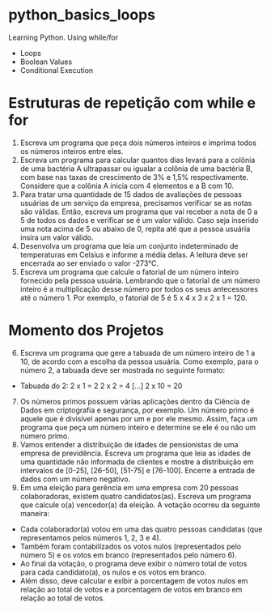 # python_basics_loops
Learning Python. Using while/for
- Loops
- Boolean Values
- Conditional Execution

# Estruturas de repetição com while e for

1. Escreva um programa que peça dois números inteiros e imprima todos os números inteiros entre eles.
2. Escreva um programa para calcular quantos dias levará para a colônia de uma bactéria A ultrapassar ou igualar a colônia de uma bactéria B, com base nas taxas de crescimento de 3% e 1,5% respectivamente. Considere que a colônia A inicia com 4 elementos e a B com 10.
3. Para tratar uma quantidade de 15 dados de avaliações de pessoas usuárias de um serviço da empresa, precisamos verificar se as notas são válidas. Então, escreva um programa que vai receber a nota de 0 a 5 de todos os dados e verificar se é um valor válido. Caso seja inserido uma nota acima de 5 ou abaixo de 0, repita até que a pessoa usuária insira um valor válido.
4. Desenvolva um programa que leia um conjunto indeterminado de temperaturas em Celsius e informe a média delas. A leitura deve ser encerrada ao ser enviado o valor -273°C.
5. Escreva um programa que calcule o fatorial de um número inteiro fornecido pela pessoa usuária. Lembrando que o fatorial de um número inteiro é a multiplicação desse número por todos os seus antecessores até o número 1. Por exemplo, o fatorial de 5 é 5 x 4 x 3 x 2 x 1 = 120.
# Momento dos Projetos
6. Escreva um programa que gere a tabuada de um número inteiro de 1 a 10, de acordo com a escolha da pessoa usuária. Como exemplo, para o número 2, a tabuada deve ser mostrada no seguinte formato:
  - Tabuada do 2: 2 x 1 = 2 2 x 2 = 4 [...] 2 x 10 = 20
7. Os números primos possuem várias aplicações dentro da Ciência de Dados em criptografia e segurança, por exemplo. Um número primo é aquele que é divisível apenas por um e por ele mesmo. Assim, faça um programa que peça um número inteiro e determine se ele é ou não um número primo.
8. Vamos entender a distribuição de idades de pensionistas de uma empresa de previdência. Escreva um programa que leia as idades de uma quantidade não informada de clientes e mostre a distribuição em intervalos de [0-25], [26-50], [51-75] e [76-100]. Encerre a entrada de dados com um número negativo.
9. Em uma eleição para gerência em uma empresa com 20 pessoas colaboradoras, existem quatro candidatos(as). Escreva um programa que calcule o(a) vencedor(a) da eleição. A votação ocorreu da seguinte maneira:
  - Cada colaborador(a) votou em uma das quatro pessoas candidatas (que representamos pelos números 1, 2, 3 e 4).
  - Também foram contabilizados os votos nulos (representados pelo número 5) e os votos em branco (representados pelo número 6).
  - Ao final da votação, o programa deve exibir o número total de votos para cada candidato(a), os nulos e os votos em branco.
  - Além disso, deve calcular e exibir a porcentagem de votos nulos em relação ao total de votos e a porcentagem de votos em branco em relação ao total de votos.
